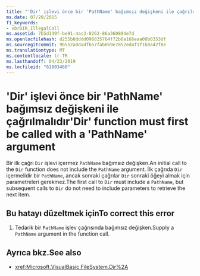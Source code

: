 ```yaml
---
title: "'Dir' işlevi önce bir 'PathName' bağımsız değişkeni ile çağrılmalıdır"
ms.date: 07/20/2015
f1_keywords:
- vbrDIR_IllegalCall
ms.assetid: 7b5d149f-be91-4ac3-8262-86a360894e7d
ms.openlocfilehash: d255b8dddd098835764f72b8a166eaa08b0353df
ms.sourcegitcommit: 9b552addadfb57fab0b9e7852ed4f1f1b8a42f8e
ms.translationtype: MT
ms.contentlocale: tr-TR
ms.lasthandoff: 04/23/2019
ms.locfileid: "61803460"
---
```

# <a name="dir-function-must-first-be-called-with-a-pathname-argument"></a><span data-ttu-id="19a82-102">'Dir' işlevi önce bir 'PathName' bağımsız değişkeni ile çağrılmalıdır</span><span class="sxs-lookup"><span data-stu-id="19a82-102">'Dir' function must first be called with a 'PathName' argument</span></span>
<span data-ttu-id="19a82-103">Bir ilk çağrı `Dir` işlevi içermez `PathName` bağımsız değişken.</span><span class="sxs-lookup"><span data-stu-id="19a82-103">An initial call to the `Dir` function does not include the `PathName` argument.</span></span> <span data-ttu-id="19a82-104">İlk çağrıda `Dir` içermelidir bir `PathName`, ancak sonraki çağrılar `Dir` sonraki öğeyi almak için parametreleri gerekmez.</span><span class="sxs-lookup"><span data-stu-id="19a82-104">The first call to `Dir` must include a `PathName`, but subsequent calls to `Dir` do not need to include parameters to retrieve the next item.</span></span>  
  
## <a name="to-correct-this-error"></a><span data-ttu-id="19a82-105">Bu hatayı düzeltmek için</span><span class="sxs-lookup"><span data-stu-id="19a82-105">To correct this error</span></span>  
  
1. <span data-ttu-id="19a82-106">Tedarik bir `PathName` işlev çağrısında bağımsız değişken.</span><span class="sxs-lookup"><span data-stu-id="19a82-106">Supply a `PathName` argument in the function call.</span></span>  
  
## <a name="see-also"></a><span data-ttu-id="19a82-107">Ayrıca bkz.</span><span class="sxs-lookup"><span data-stu-id="19a82-107">See also</span></span>

- <xref:Microsoft.VisualBasic.FileSystem.Dir%2A>

